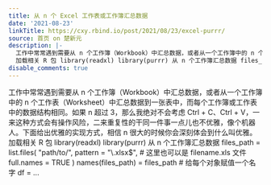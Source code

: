 ```yaml
---
title: 从 n 个 Excel 工作表或工作簿汇总数据
date: '2021-08-23'
linkTitle: https://cxy.rbind.io/post/2021/08/23/excel-purrr/
source: 首页 on 楚新元
description: |-
  工作中常常遇到需要从 n 个工作簿（Workbook）中汇总数据，或者从一个工作簿中的 n 个工作表（Worksheet）中汇总数据到一张表中，而每个工作簿或工作表中的数据结构相同。如果 n 超过 3，那么我绝对不会考虑 Ctrl + C、Ctrl + V，一来这种方式会有操作风险，二来重复性的干同一件事一点儿也不优雅，像个机器人。下面给出优雅的实现方式，相信 n 很大的时候你会深刻体会到什么叫优雅。
  加载相关 R 包 library(readxl) library(purrr) 从 n 个工作簿汇总数据 files_path = list.files( &#34;path/to/&#34;, pattern = &#34;\\.xlsx$&#34;, # 这里也可以是 filename.xls 文件 full.names = TRUE ) names(files_path) = files_path # 给每个对象赋值一个名字 df = ...
disable_comments: true
---
```

工作中常常遇到需要从 n 个工作簿（Workbook）中汇总数据，或者从一个工作簿中的 n 个工作表（Worksheet）中汇总数据到一张表中，而每个工作簿或工作表中的数据结构相同。如果 n 超过 3，那么我绝对不会考虑 Ctrl + C、Ctrl + V，一来这种方式会有操作风险，二来重复性的干同一件事一点儿也不优雅，像个机器人。下面给出优雅的实现方式，相信 n 很大的时候你会深刻体会到什么叫优雅。
加载相关 R 包 library(readxl) library(purrr) 从 n 个工作簿汇总数据 files_path = list.files( &#34;path/to/&#34;, pattern = &#34;\\.xlsx$&#34;, # 这里也可以是 filename.xls 文件 full.names = TRUE ) names(files_path) = files_path # 给每个对象赋值一个名字 df = ...
